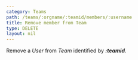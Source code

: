 ```yaml
---
category: Teams
path: /teams/:orgname/:teamid/members/:username
title: Remove member from Team
type: DELETE
layout: nil
---
```


Remove a *User* from *Team* identified by ***:teamid***.